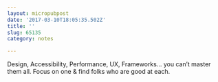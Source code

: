 ```yaml
---
layout: micropubpost
date: '2017-03-10T18:05:35.502Z'
title: ''
slug: 65135
category: notes

---
```

Design, Accessibility, Performance, UX, Frameworks… you can’t master them all. Focus on one &amp; find folks who are good at each.
